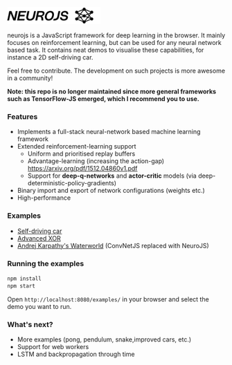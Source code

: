 <img src="./images/logo-flt.png" alt="Spline Solver" height="40"> <!--<p align="center"><img src="images/logo-with-demo.png" width="450px"/></p>-->

neurojs is a JavaScript framework for deep learning in the browser. It mainly focuses on reinforcement learning, but can be used for any neural network based task. It contains neat demos to visualise these capabilities, for instance a 2D self-driving car. 

Feel free to contribute. The development on such projects is more awesome in a community!

**Note: this repo is no longer maintained since more general frameworks such as TensorFlow-JS emerged, which I recommend you to use.**

### Features
- Implements a full-stack neural-network based machine learning framework
- Extended reinforcement-learning support
	+ Uniform and prioritised replay buffers
	+ Advantage-learning (increasing the action-gap) https://arxiv.org/pdf/1512.04860v1.pdf
	+ Support for **deep-q-networks** and **actor-critic** models (via deep-deterministic-policy-gradients)
- Binary import and export of network configurations (weights etc.)
- High-performance

### Examples
- [Self-driving car](/examples/cars)
- [Advanced XOR](/examples/adv-xor)
- [Andrej Karpathy's Waterworld](/examples/waterworld) (ConvNetJS replaced with NeuroJS)

### Running the examples
```bash
npm install
npm start
```

Open `http://localhost:8080/examples/` in your browser and select the demo you want to run.

### What's next?
- More examples (pong, pendulum, snake,improved cars, etc.)
- Support for web workers
- LSTM and backpropagation through time
